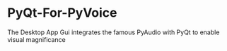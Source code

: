 # PyQt-For-PyVoice
The Desktop App Gui integrates the famous PyAudio with PyQt to enable visual magnificance
